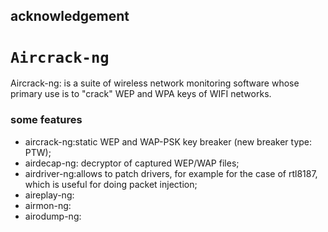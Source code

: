 ## acknowledgement
# `Aircrack-ng`
Aircrack-ng: is a suite of wireless network monitoring software whose primary use is to "crack" WEP and WPA keys of WIFI networks.

### some features
* aircrack-ng:static WEP and WAP-PSK key breaker (new breaker type: PTW);
* airdecap-ng: decryptor of captured WEP/WAP files;
* airdriver-ng:allows to patch drivers, for example for the case of rtl8187, which is useful for doing packet injection;
* aireplay-ng:
* airmon-ng:
* airodump-ng: